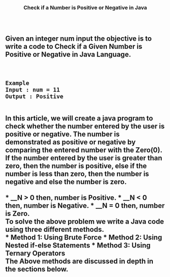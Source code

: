 <h3 align="center">Check if a Number is Positive or Negative in Java<h3/>
<h2><h2/>
<br/>

Given an integer num input the objective is to write a code to Check if a Given Number is Positive or Negative in Java Language.

<br/>

```
Example
Input : num = 11
Output : Positive
```

<br/>
<div/>
In this article, we will create a java program to check whether the number entered by the user is positive or negative. The number is demonstrated as positive or negative by comparing the entered number with the Zero(0). If the number entered by the user is greater than zero, then the number is positive, else if the number is less than zero, then the number is negative and else the number is zero.
<br/><br/>
 * __N > 0 then, number is Positive.
 * __N < 0 then, number is Negative.
 * __N = 0 then, number is Zero.
 <br/>
To solve the above problem we write a Java code using three different methods.
<br/>
 *   Method 1: Using Brute Force
 *   Method 2: Using Nested if-else Statements
 *   Method 3: Using Ternary Operators
 <br/>
The Above methods are discussed in depth in the sections below.


